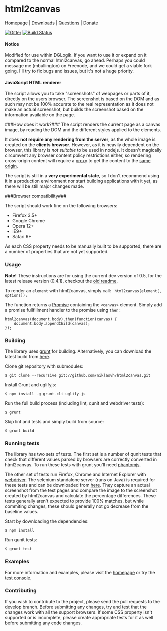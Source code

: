 html2canvas
===========

[Homepage](http://html2canvas.hertzen.com) | [Downloads](https://github.com/niklasvh/html2canvas/releases) | [Questions](http://stackoverflow.com/questions/tagged/html2canvas?sort=newest) | [Donate](https://www.gittip.com/niklasvh/)

[![Gitter](https://badges.gitter.im/Join%20Chat.svg)](https://gitter.im/niklasvh/html2canvas?utm_source=badge&utm_medium=badge&utm_campaign=pr-badge) [![Build Status](https://travis-ci.org/niklasvh/html2canvas.png)](https://travis-ci.org/niklasvh/html2canvas)

#### Notice ####

Modified for use within DGLogik. If you want to use it or expand on it compared to the normal html2canvas, go ahead. Perhaps you could message me (mbullington) on Freenode, and we could get a viable fork going. I'll try to fix bugs and issues, but it's not a huge priority.

#### JavaScript HTML renderer ####

 The script allows you to take "screenshots" of webpages or parts of it, directly on the users browser. The screenshot is based on the DOM and as such may not be 100% accurate to the real representation as it does not make an actual screenshot, but builds the screenshot based on the information available on the page.


###How does it work?###
The script renders the current page as a canvas image, by reading the DOM and the different styles applied to the elements.

It does **not require any rendering from the server**, as the whole image is created on the **clients browser**. However, as it is heavily dependent on the browser, this library is *not suitable* to be used in nodejs.
It doesn't magically circumvent any browser content policy restrictions either, so rendering cross-origin content will require a [proxy](https://github.com/niklasvh/html2canvas/wiki/Proxies) to get the content to the [same origin](http://en.wikipedia.org/wiki/Same_origin_policy).

The script is still in a **very experimental state**, so I don't recommend using it in a production environment nor start building applications with it yet, as there will be still major changes made.

###Browser compatibility###

The script should work fine on the following browsers:

* Firefox 3.5+
* Google Chrome
* Opera 12+
* IE9+
* Safari 6+

As each CSS property needs to be manually built to be supported, there are a number of properties that are not yet supported.

### Usage ###

**Note!** These instructions are for using the current dev version of 0.5, for the latest release version (0.4.1), checkout the [old readme](https://github.com/niklasvh/html2canvas/blob/v0.4/readme.md).

To render an `element` with html2canvas, simply call:
` html2canvas(element[, options]);`

The function returns a [Promise](https://developer.mozilla.org/en-US/docs/Web/JavaScript/Reference/Global_Objects/Promise) containing the `<canvas>` element. Simply add a promise fullfillment handler to the promise using `then`:

    html2canvas(document.body).then(function(canvas) {
        document.body.appendChild(canvas);
    });

### Building ###

The library uses [grunt](http://gruntjs.com/) for building. Alternatively, you can download the latest build from [here](https://github.com/niklasvh/html2canvas/blob/master/dist/html2canvas.js).

Clone git repository with submodules:

    $ git clone --recursive git://github.com/niklasvh/html2canvas.git

Install Grunt and uglifyjs:

    $ npm install -g grunt-cli uglify-js

Run the full build process (including lint, qunit and webdriver tests):

    $ grunt

Skip lint and tests and simply build from source:

    $ grunt build

### Running tests ###

The library has two sets of tests. The first set is a number of qunit tests that check that different values parsed by browsers are correctly converted in html2canvas. To run these tests with grunt you'll need [phantomjs](http://phantomjs.org/).

The other set of tests run Firefox, Chrome and Internet Explorer with [webdriver](https://github.com/niklasvh/webdriver.js). The selenium standalone server (runs on Java) is required for these tests and can be downloaded from [here](http://code.google.com/p/selenium/downloads/list). They capture an actual screenshot from the test pages and compare the image to the screenshot created by html2canvas and calculate the percentage differences. These tests generally aren't expected to provide 100% matches, but while commiting changes, these should generally not go decrease from the baseline values.

Start by downloading the dependencies:

    $ npm install

Run qunit tests:

    $ grunt test

### Examples ###

For more information and examples, please visit the [homepage](http://html2canvas.hertzen.com) or try the [test console](http://html2canvas.hertzen.com/screenshots.html).

### Contributing ###

If you wish to contribute to the project, please send the pull requests to the develop branch. Before submitting any changes, try and test that the changes work with all the support browsers. If some CSS property isn't supported or is incomplete, please create appropriate tests for it as well before submitting any code changes.
